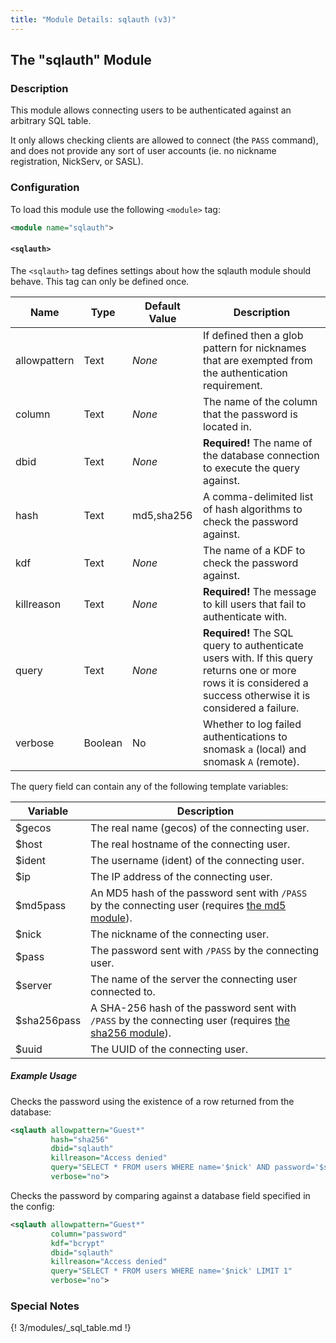 ```yaml
---
title: "Module Details: sqlauth (v3)"
---
```


## The "sqlauth" Module

### Description

This module allows connecting users to be authenticated against an arbitrary SQL table.

It only allows checking clients are allowed to connect (the `PASS` command), and does not provide any sort of user accounts (ie. no nickname registration, NickServ, or SASL).

### Configuration

To load this module use the following `<module>` tag:

```xml
<module name="sqlauth">
```

#### `<sqlauth>`

The `<sqlauth>` tag defines settings about how the sqlauth module should behave. This tag can only be defined once.

Name         | Type    | Default Value | Description
------------ | ------- | ------------- | -----------
allowpattern | Text    | *None*        | If defined then a glob pattern for nicknames that are exempted from the authentication requirement.
column       | Text    | *None*        | The name of the column that the password is located in.
dbid         | Text    | *None*        | **Required!** The name of the database connection to execute the query against.
hash         | Text    | md5,sha256    | A comma-delimited list of hash algorithms to check the password against.
kdf          | Text    | *None*        | The name of a KDF to check the password against.
killreason   | Text    | *None*        | **Required!** The message to kill users that fail to authenticate with.
query        | Text    | *None*        | **Required!** The SQL query to authenticate users with. If this query returns one or more rows it is considered a success otherwise it is considered a failure.
verbose      | Boolean | No            | Whether to log failed authentications to snomask `a` (local) and snomask `A` (remote).

The query field can contain any of the following template variables:

Variable    | Description
----------- | -----------
$gecos      | The real name (gecos) of the connecting user.
$host       | The real hostname of the connecting user.
$ident      | The username (ident) of the connecting user.
$ip         | The IP address of the connecting user.
$md5pass    | An MD5 hash of the password sent with `/PASS` by the connecting user (requires [the md5 module](/3/modules/md5)).
$nick       | The nickname of the connecting user.
$pass       | The password sent with `/PASS` by the connecting user.
$server     | The name of the server the connecting user connected to.
$sha256pass | A SHA-256 hash of the password sent with `/PASS` by the connecting user (requires [the sha256 module](/3/modules/sha256)).
$uuid       | The UUID of the connecting user.

##### Example Usage

Checks the password using the existence of a row returned from the database:

```xml
<sqlauth allowpattern="Guest*"
         hash="sha256"
         dbid="sqlauth"
         killreason="Access denied"
         query="SELECT * FROM users WHERE name='$nick' AND password='$sha256pass' LIMIT 1"
         verbose="no">
```

Checks the password by comparing against a database field specified in the config:

```xml
<sqlauth allowpattern="Guest*"
         column="password"
         kdf="bcrypt"
         dbid="sqlauth"
         killreason="Access denied"
         query="SELECT * FROM users WHERE name='$nick' LIMIT 1"
         verbose="no">
```

### Special Notes

{! 3/modules/_sql_table.md !}
